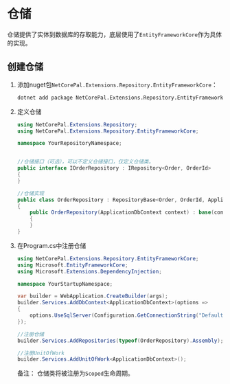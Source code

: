 # 仓储

仓储提供了实体到数据库的存取能力，底层使用了`EntityFrameworkCore`作为具体的实现。

## 创建仓储

1. 添加nuget包`NetCorePal.Extensions.Repository.EntityFrameworkCore`：

    ```bash
    dotnet add package NetCorePal.Extensions.Repository.EntityFrameworkCore
    ```

2. 定义仓储

    ```csharp
    using NetCorePal.Extensions.Repository;
    using NetCorePal.Extensions.Repository.EntityFrameworkCore;

    namespace YourRepositoryNamespace;


    //仓储接口（可选），可以不定义仓储接口，仅定义仓储类。
    public interface IOrderRepository : IRepository<Order, OrderId>
    {
    }

    //仓储实现
    public class OrderRepository : RepositoryBase<Order, OrderId, ApplicationDbContext>, IOrderRepository
    {
        public OrderRepository(ApplicationDbContext context) : base(context)
        {
        }
    }
    ```

3. 在Program.cs中注册仓储

    ```csharp
    using NetCorePal.Extensions.Repository.EntityFrameworkCore;
    using Microsoft.EntityFrameworkCore;
    using Microsoft.Extensions.DependencyInjection;

    namespace YourStartupNamespace;

    var builder = WebApplication.CreateBuilder(args);
    builder.Services.AddDbContext<ApplicationDbContext>(options =>
    {
        options.UseSqlServer(Configuration.GetConnectionString("DefaultConnection"));
    });

    //注册仓储
    builder.Services.AddRepositories(typeof(OrderRepository).Assembly);

    //注册UnitOfWork
    builder.Services.AddUnitOfWork<ApplicationDbContext>();
    ```

    备注： 仓储类将被注册为`Scoped`生命周期。
